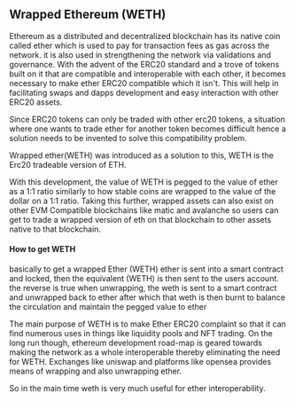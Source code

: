 ## Wrapped Ethereum (WETH)

Ethereum as a distributed and decentralized blockchain has its native coin called ether which is used to pay for transaction fees as gas across the network. it is also used in strengthening the network via validations and governance. With the advent of the ERC20 standard and a trove of tokens built on it that are compatible and interoperable with each other, it becomes necessary to make ether ERC20 compatible which it isn't. This will help in facilitating swaps and dapps development and easy interaction with other ERC20 assets.

Since ERC20 tokens can only be traded with other erc20 tokens, a situation where one wants to trade ether for another token becomes difficult hence a solution needs to be invented to solve this compatibility problem.

Wrapped ether(WETH) was introduced as a solution to this, WETH is the Erc20 tradeable version of ETH.

With this development, the value of WETH is pegged to the value of ether as a 1:1 ratio similarly to how stable coins are wrapped to the value of the dollar on a 1:1 ratio. Taking this further, wrapped assets can also exist on other EVM Compatible blockchains like matic and avalanche so users can get to trade a wrapped version of eth on that blockchain to other assets native to that blockchain.

#### How to get WETH
basically to get a wrapped Ether (WETH) ether is sent into a smart contract and locked, then the equivalent (WETH) is then sent to the users account. the reverse is true when unwrapping, the weth is sent to a smart contract and unwrapped back to ether after which that weth is then burnt to balance the circulation and maintain the pegged value to ether

The main purpose  of WETH is to make Ether ERC20 complaint so that it can find numerous uses in things like liquidity pools and NFT trading. On the long run though, ethereum development road-map is geared towards making the network as a whole interoperable thereby eliminating the need for WETH. Exchanges like uniswap and platforms like opensea provides means of wrapping and also unwrapping ether.

So in the main time weth is very much useful for ether interoperability.